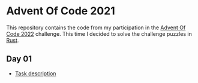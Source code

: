 # Advent Of Code 2021

<!-- [![Build and Test](https://github.com/maqiv/AdventOfCode2022/actions/workflows/main.yml/badge.svg)](https://github.com/maqiv/AdventOfCode2022/actions/workflows/main.yml) -->

This repository contains the code from my participation in the [Advent Of Code 2022](https://adventofcode.com/2022) challenge.
This time I decided to solve the challenge puzzles in [Rust](https://rust-lang.org/).

## Day 01

* [Task description](https://adventofcode.com/2022/day/1)
<!-- * [Solution](./AoC2021.FSharp01/)
* [Tests](./AoC2021.FSharp01.Test/) -->